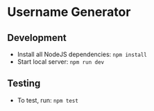 # Username Generator

## Development
* Install all NodeJS dependencies: `npm install`
* Start local server: `npm run dev`

## Testing
* To test, run: `npm test`